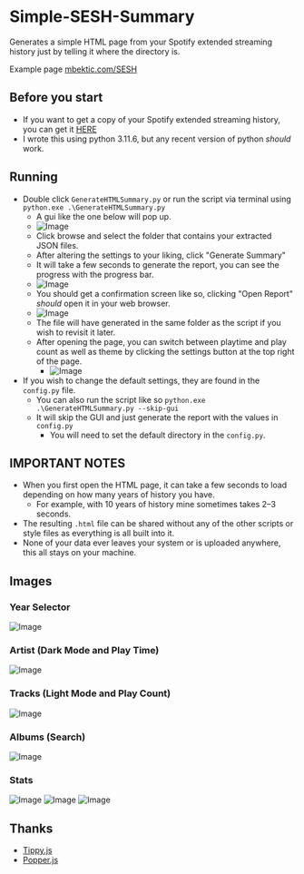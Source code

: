 # Simple-SESH-Summary
Generates a simple HTML page from your Spotify extended streaming history just by telling it where the directory is.

Example page [mbektic.com/SESH](https://mbektic.com/SESH/)

## Before you start
 - If you want to get a copy of your Spotify extended streaming history, you can get it [HERE](https://www.spotify.com/us/account/privacy/)
 - I wrote this using python 3.11.6, but any recent version of python _should_ work.


## Running
 - Double click `GenerateHTMLSummary.py` or run the script via terminal using `python.exe .\GenerateHTMLSummary.py`  
   - A gui like the one below will pop up. 
   - ![Image](https://github.com/user-attachments/assets/0a23c2f8-5a51-46e6-a2c9-770fc4f90093)
   - Click browse and select the folder that contains your extracted JSON files.
   - After altering the settings to your liking, click "Generate Summary"
   - It will take a few seconds to generate the report, you can see the progress with the progress bar.
   - ![Image](https://github.com/user-attachments/assets/2b06553c-8a3a-4cec-8f26-cab54e7c10ba)
   - You should get a confirmation screen like so, clicking "Open Report" _should_ open it in your web browser.
   - ![Image](https://github.com/user-attachments/assets/9804fe5d-7e23-4a8d-a02e-528ede041b65)
   - The file will have generated in the same folder as the script if you wish to revisit it later.
   - After opening the page, you can switch between playtime and play count as well as theme by clicking the settings button at the top right of the page.
     - ![Image](https://github.com/user-attachments/assets/569ae55d-8d09-4141-bbbb-4539b9c6b3dc)
 - If you wish to change the default settings, they are found in the `config.py` file.
   - You can also run the script like so `python.exe .\GenerateHTMLSummary.py --skip-gui`
   - It will skip the GUI and just generate the report with the values in `config.py`
     - You will need to set the default directory in the `config.py`.


## IMPORTANT NOTES
- When you first open the HTML page, it can take a few seconds to load depending on how many years of history you have.
  - For example, with 10 years of history mine sometimes takes 2–3 seconds. 
- The resulting `.html` file can be shared without any of the other scripts or style files as everything is all built into it.
- None of your data ever leaves your system or is uploaded anywhere, this all stays on your machine.

## Images
### Year Selector
![Image](https://github.com/user-attachments/assets/0fa47626-5256-4a3e-a7cb-423226da9878)

### Artist (Dark Mode and Play Time)
![Image](https://github.com/user-attachments/assets/a2b84762-d564-44f0-90c4-3235670fb64a)

### Tracks (Light Mode and Play Count)
![Image](https://github.com/user-attachments/assets/40cc2892-69db-4ca8-b669-429ac6042b0e)

### Albums (Search)
![Image](https://github.com/user-attachments/assets/1a9ba192-1fc5-4cc6-b115-a5f57ebef6db)

### Stats
![Image](https://github.com/user-attachments/assets/d58bf131-180e-4bab-ab78-2ad2246ed5ca)
![Image](https://github.com/user-attachments/assets/bfa47186-ae50-4c73-a2b4-77e7fdf0b0db)
![Image](https://github.com/user-attachments/assets/29c716bd-3300-4ade-afdf-1f97cb6d92fd)

## Thanks
 - [Tippy.js](https://atomiks.github.io/tippyjs/)
 - [Popper.js](https://popper.js.org/docs/)